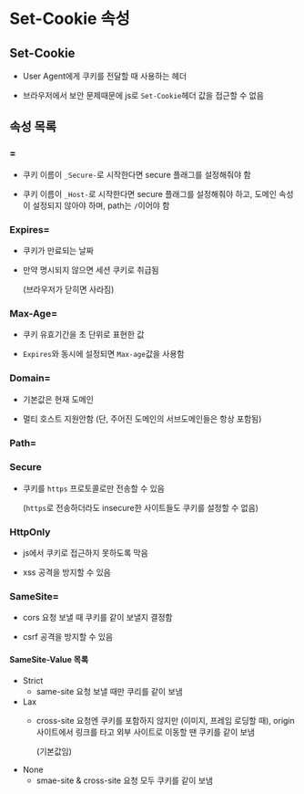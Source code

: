 # Set-Cookie 속성

## Set-Cookie

* User Agent에게 쿠키를 전달할 때 사용하는 헤더

* 브라우저에서 보안 문제때문에 js로 `Set-Cookie`헤더 값을 접근할 수 없음

## 속성 목록

### <cookie-name>=<cookie-value>

* 쿠키 이름이 `_Secure-`로 시작한다면 secure 플래그를 설정해줘야 함

* 쿠키 이름이 `_Host-`로 시작한다면 secure 플래그를 설정해줘야 하고, 도메인 속성이 설정되지 않아야 하며, path는 `/`이어야 함

### Expires=<date>

* 쿠키가 만료되는 날짜

* 만약 명시되지 않으면 세션 쿠키로 취급됨

    (브라우저가 닫히면 사라짐)

### Max-Age=<number>

* 쿠키 유효기간을 초 단위로 표현한 값

* `Expires`와 동시에 설정되면 `Max-age`값을 사용함

### Domain=<domain value>

* 기본값은 현재 도메인

* 멀티 호스트 지원안함 (단, 주어진 도메인의 서브도메인들은 항상 포함됨)

### Path=<path-value>

### Secure

* 쿠키를 `https` 프로토콜로만 전송할 수 있음

    (`https`로 전송하더라도 insecure한 사이트들도 쿠키를 설정할 수 없음)

### HttpOnly

* js에서 쿠키로 접근하지 못하도록 막음

* xss 공격을 방지할 수 있음

### SameSite=<samesite-value>

* cors 요청 보낼 때 쿠키를 같이 보낼지 결정함

* csrf 공격을 방지할 수 있음

#### SameSite-Value 목록

* Strict
    * same-site 요청 보낼 때만 쿠리를 같이 보냄
* Lax
    * cross-site 요청엔 쿠키를 포함하지 않지만 (이미지, 프레임 로딩할 때), origin 사이트에서 링크를 타고 외부 사이트로 이동할 땐 쿠키를 같이 보냄
        
        (기본값임)
* None
    * smae-site & cross-site 요청 모두 쿠키를 같이 보냄